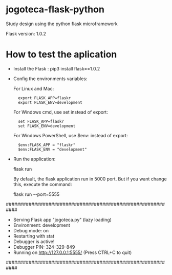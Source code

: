 # jogoteca-flask-python

Study design using the python flask microframework

Flask version: 1.0.2

# How to test the aplication 

* Install the Flask :
    pip3 install flask==1.0.2

* Config the environments variables:

    For Linux and Mac:

        export FLASK_APP=flaskr
        export FLASK_ENV=development
    
    For Windows cmd, use set instead of export:

        set FLASK_APP=flaskr
        set FLASK_ENV=development

    For Windows PowerShell, use $env: instead of export:

        $env:FLASK_APP = "flaskr"
        $env:FLASK_ENV = "development"

* Run the application:

    flask run

    By default, the flask application run in 5000 port. But if you want change this, execute the command:

    flask run --port=5555

############################################################

 * Serving Flask app "jogoteca.py" (lazy loading)
 * Environment: development
 * Debug mode: on
 * Restarting with stat
 * Debugger is active!
 * Debugger PIN: 324-329-849
 * Running on http://127.0.0.1:5555/ (Press CTRL+C to quit)
 
 ############################################################
